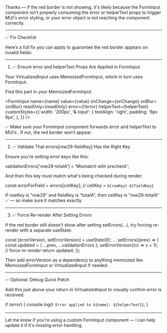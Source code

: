 Thanks — if the red border is not showing, it's likely because the FormInput component isn't properly consuming the error or helperText props to trigger MUI's error styling, or your error object is not reaching the component correctly.


---

✅ Fix Checklist

Here’s a full fix you can apply to guarantee the red border appears on invalid fields:


---

1. ✅ Ensure error and helperText Props Are Applied in FormInput

Your VirtualizedInput uses MemoizedFormInput, which in turn uses FormInput.

Find this part in your MemoizedFormInput:

<FormInput
  name={name}
  value={value}
  onChange={onChange}
  onBlur={onBlur}
  readOnly={readOnly}
  error={!!error}
  helperText={helperText}
  customStyles={{
    width: '200px',
    '& input': {
      textAlign: 'right',
      padding: '6px 8px',
    },
  }}
/>

✅ Make sure your FormInput component forwards error and helperText to MUI’s <TextField>. If not, the red border won’t appear.


---

2. ✅ Validate That errors[row29-fieldKey] Has the Right Key

Ensure you're setting error keys like this:

validationErrors['row29-totalA'] = 'Mismatch with precheck';

And then this key must match what's being checked during render:

const errorForField = errors[cellKey]; // cellKey = `${rowKey}-${fieldKey}`

If rowKey is "row29" and fieldKey is "totalA", then cellKey is "row29-totalA" ✅ — so make sure it matches exactly.


---

3. ✅ Force Re-render After Setting Errors

If the red border still doesn’t show after setting setErrors(...), try forcing re-render with a separate useState:

const [errorVersion, setErrorVersion] = useState(0);
...
setErrors((prev) => {
  const updated = { ...prev, ...validationErrors };
  setErrorVersion((v) => v + 1); // force re-render
  return updated;
});

Then add errorVersion as a dependency to anything memoized like MemoizedFormInput or VirtualizedInput if needed.


---

✅ Optional: Debug Quick Patch

Add this just above your return in VirtualizedInput to visually confirm error is received:

if (error) {
  console.log(`❗ Error applied to ${name}: ${helperText}`);
}


---

Let me know if you're using a custom FormInput component — I can help update it if it's missing error handling.

